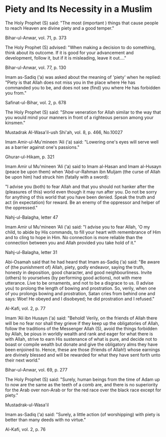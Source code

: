 Piety and Its Necessity in a Muslim
===================================

The Holy Prophet (S) said: "The most (important ) things that cause
people to reach Heaven are divine piety and a good temper."

Bihar-ul-Anwar, vol. 71, p. 373

The Holy Prophet (S) advised: "When making a decision to do something,
think about its outcome. If it is good for your advancement and
development, follow it, but if it is misleading, leave it out...."

Bihar-ul-Anwar, vol. 77, p. 130

Imam as-Sadiq (‘a) was asked about the meaning of 'piety' when he
replied: "Piety is that Allah does not miss you in the place where He
has commanded you to be, and does not see (find) you where He has
forbidden you from."

Safinat-ul-Bihar, vol. 2, p. 678

The Holy Prophet (S) said: "Show veneration for Allah similar to the way
that you would mind your manners in front of a righteous person among
your kinsmen."

Mustadrak Al-Wasa'il-ush Shi'ah, vol. 8, p. 466, No.10027

Imam Amir-ul-Mu'mineen ‘Ali (‘a) said: "Lowering one's eyes will serve
well as a barrier against one's passions."

Ghurar-ul-Hikam, p. 321

Imam Amir ul Mu'mineen ‘Ali (‘a) said to Imam al-Hasan and Imam
al-Husayn (peace be upon them) when 'Abd-ur-Rahman ibn Muljam (the curse
of Allah be upon him) had struck him (fatally with a sword):

"I advise you (both) to fear Allah and that you should not hanker after
the (pleasures of this) world even though it may run after you. Do not
be sorry for anything of this world that you have been denied. Speak the
truth and act (in expectation) for reward. Be an enemy of the oppressor
and helper of the oppressed."

Nahj-ul-Balagha, letter 47

Imam Amir ul Mu'mineen ‘Ali (‘a) said: "I advise you to fear Allah, 'O
my child, to abide by His commands, to fill your heart with remembrance
of Him and to cling to hope in Him. No connection is more reliable than
the connection between you and Allah provided you take hold of it."

Nahj-ul-Balagha, letter 31

Abi-Osamah said that he had heard that Imam as-Sadiq (‘a) said: "Be
aware of (the punishment of) Allah, piety, godly endeavor, saying the
truth, honesty in deposition, good character, and good neighbourliness.
Invite (others) to yourselves (by performing good actions), not with
mere utterance. Live to be ornaments, and not to be a disgrace to us. (I
advise you) to prolong the length of bowing and prostration. So, verily,
when one of you prolongs bowing and prostration, Satan cries from behind
one and says: Woe! He obeyed and I disobeyed; he did prostration and I
refused."

Al-Kafi, vol. 2, p. 77

Imam ‘Ali ibn Husayn (‘a) said: "Behold! Verily, on the friends of Allah
there will be no fear nor shall they grieve if they keep up the
obligatories of Allah, follow the traditions of the Messenger Allah (S),
avoid the things forbidden by Allah, be pious in worldly wealth and rank
and eager for what there is with Allah, strive to earn His sustenance of
what is pure, and decide not to boast or compile wealth but donate and
give the obligatory alms they have been enjoined to. Hence, these are
those (friends of Allah!) whose earnings are divinely blessed and will
be rewarded for what they have sent forth unto their next world."

Bihar-ul-Anwar, vol. 69, p. 277

The Holy Prophet (S) said: "Surely, human beings from the time of Adam
up to now are the same as the teeth of a comb are, and there is no
superiority for the Arab over non-Arab or for the red race over the
black race except for piety."

Mustadrak-ul-Wasa'il

Imam as-Sadiq (‘a) said: "Surely, a little action (of worshipping) with
piety is better than many deeds with no virtue."

Al-Kafi, vol. 2, p. 76


